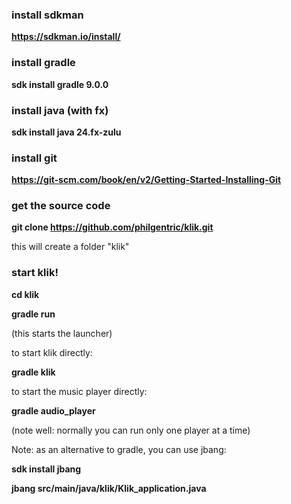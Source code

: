 
### install sdkman

**https://sdkman.io/install/**

###  install gradle

**sdk install gradle 9.0.0**

###  install java (with fx)

**sdk install java 24.fx-zulu**

###  install git

**https://git-scm.com/book/en/v2/Getting-Started-Installing-Git**


### get the source code

**git clone https://github.com/philgentric/klik.git**

this will create a folder "klik"

###  start klik!

**cd klik**

**gradle run**

(this starts the launcher)

to start klik directly:

**gradle klik**

to start the music player directly:

**gradle audio_player**

(note well: normally you can run only one player at a time)

Note: as an alternative to gradle, you can use jbang:

**sdk install jbang**

**jbang src/main/java/klik/Klik_application.java**
